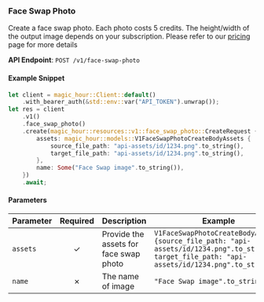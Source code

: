 
### Face Swap Photo <a name="create"></a>

Create a face swap photo. Each photo costs 5 credits. The height/width of the output image depends on your subscription. Please refer to our [pricing](/pricing) page for more details

**API Endpoint**: `POST /v1/face-swap-photo`

#### Example Snippet

```rust
let client = magic_hour::Client::default()
    .with_bearer_auth(&std::env::var("API_TOKEN").unwrap());
let res = client
    .v1()
    .face_swap_photo()
    .create(magic_hour::resources::v1::face_swap_photo::CreateRequest {
        assets: magic_hour::models::V1FaceSwapPhotoCreateBodyAssets {
            source_file_path: "api-assets/id/1234.png".to_string(),
            target_file_path: "api-assets/id/1234.png".to_string(),
        },
        name: Some("Face Swap image".to_string()),
    })
    .await;
```

#### Parameters

| Parameter | Required | Description | Example |
|-----------|:--------:|-------------|--------|
| `assets` | ✓ | Provide the assets for face swap photo | `V1FaceSwapPhotoCreateBodyAssets {source_file_path: "api-assets/id/1234.png".to_string(), target_file_path: "api-assets/id/1234.png".to_string()}` |
| `name` | ✗ | The name of image | `"Face Swap image".to_string()` |
